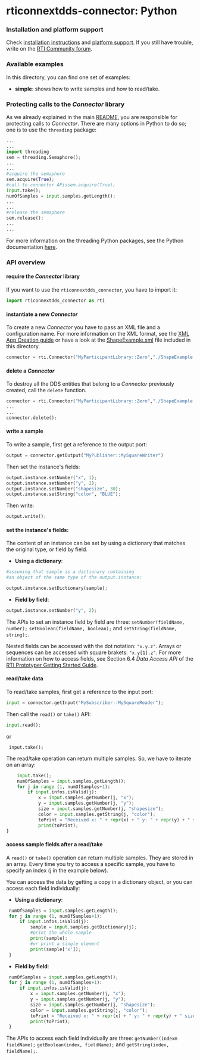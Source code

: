 rticonnextdds-connector: Python
========

### Installation and platform support
Check [installation instructions](https://github.com/rticommunity/rticonnextdds-connector#getting-started-with-python) and [platform support](https://github.com/rticommunity/rticonnextdds-connector#platform-support).
If you still have trouble, write on the [RTI Community forum](https://community.rti.com/forums/technical-questions).

### Available examples
In this directory, you can find one set of examples:

 * **simple**: shows how to write samples and how to read/take.

### Protecting calls to the *Connector* library
As we already explained in the main [README](https://github.com/rticommunity/rticonnextdds-connector#threading-model), you are responsible for protecting calls to *Connector*. There are many options in Python to do so; one is to use the ```threading``` package:

```py
...
...
import threading
sem = threading.Semaphore();
...
...
#acquire the semaphore
sem.acquire(True);
#call to connector APissem.acquire(True);
input.take();
numOfSamples = input.samples.getLength();
...
...
#release the semaphore
sem.release();
...
...

```

For more information on the threading Python packages, see the Python documentation [here](https://docs.python.org/2/library/threading.html).

### API overview
#### require the *Connector* library
If you want to use the `rticonnextdds_connector`, you have to import it:

```py
import rticonnextdds_connector as rti
```

#### instantiate a new *Connector*
To create a new *Connector* you have to pass an XML file and a configuration name. For more information on
the XML format, see the [XML App Creation guide](https://community.rti.com/static/documentation/connext-dds/5.3.1/doc/manuals/connext_dds/xml_application_creation/RTI_ConnextDDS_CoreLibraries_XML_AppCreation_GettingStarted.pdf) or
have a look at the [ShapeExample.xml](ShapeExample.xml) file included in this directory.  

```py
connector = rti.Connector("MyParticipantLibrary::Zero","./ShapeExample.xml");
```
#### delete a *Connector*
To destroy all the DDS entities that belong to a *Connector* previously created, call the ```delete``` function.

```py
connector = rti.Connector("MyParticipantLibrary::Zero","./ShapeExample.xml");
...
...
connector.delete();
```

#### write a sample
To write a sample, first get a reference to the output port:

```py
output = connector.getOutput("MyPublisher::MySquareWriter")
```

Then set the instance's fields:

```py
output.instance.setNumber("x", 1);
output.instance.setNumber("y", 2);
output.instance.setNumber("shapesize", 30);
output.instance.setString("color", "BLUE");
```

Then write:

```py
output.write();
```

#### set the instance's fields:
The content of an instance can be set by using a dictionary that matches the original type, or field by field.

* **Using a dictionary**:

```py
#assuming that sample is a dictionary containing
#an object of the same type of the output.instance:

output.instance.setDictionary(sample);
```

 * **Field by field**:

```py
output.instance.setNumber("y", 2);
```

The APIs to set an instance field by field are three: `setNumber(fieldName, number);` `setBoolean(fieldName, boolean);` and `setString(fieldName, string);`.

Nested fields can be accessed with the dot notation: `"x.y.z"`. Arrays or sequences can be accessed with square brakets: `"x.y[1].z"`. For more information on how to access
fields, see Section 6.4 *Data Access API* of the
[RTI Prototyper Getting Started Guide](https://community.rti.com/static/documentation/connext-dds/5.3.1/doc/manuals/connext_dds/prototyper/RTI_ConnextDDS_CoreLibraries_Prototyper_GettingStarted.pdf).


#### read/take data
To read/take samples, first get a reference to the input port:

```py
input = connector.getInput("MySubscriber::MySquareReader");
```

Then call the `read()` or `take()` API:

```py
input.read();
```

 or

```pu
 input.take();
```

The read/take operation can return multiple samples. So, we have to iterate on an array:

```py
    input.take();
    numOfSamples = input.samples.getLength();
    for j in range (1, numOfSamples+1):
        if input.infos.isValid(j):
            x = input.samples.getNumber(j, "x");
            y = input.samples.getNumber(j, "y");
            size = input.samples.getNumber(j, "shapesize");
            color = input.samples.getString(j, "color");
            toPrint = "Received x: " + repr(x) + " y: " + repr(y) + " size: " + repr(size) + " color: " + repr(color);
            print(toPrint);
}
```

#### access sample fields after a read/take
A `read()` or `take()` operation can return multiple samples. They are stored in an array. Every time you try to access a specific sample, you have to specify an index (j in the example below).

You can access the data by getting a copy in a dictionary object, or you can access each field individually:

 * **Using a dictionary**:

```py
 numOfSamples = input.samples.getLength();
 for j in range (1, numOfSamples+1):
     if input.infos.isValid(j):
         sample = input.samples.getDictionary(j);
         #print the whole sample
         print(sample);
         #or print a single element
         print(sample['x']);
 }
```

 * **Field by field**:

```py
 numOfSamples = input.samples.getLength();
 for j in range (1, numOfSamples+1):
     if input.infos.isValid(j):
         x = input.samples.getNumber(j, "x");
         y = input.samples.getNumber(j, "y");
         size = input.samples.getNumber(j, "shapesize");
         color = input.samples.getString(j, "color");
         toPrint = "Received x: " + repr(x) + " y: " + repr(y) + " size: " + repr(size) + " color: " + repr(color);
         print(toPrint);
 }
```

The APIs to access each field individually are three: `getNumber(indexm fieldName);` `getBoolean(index, fieldName);` and `getString(index, fieldName);`.
